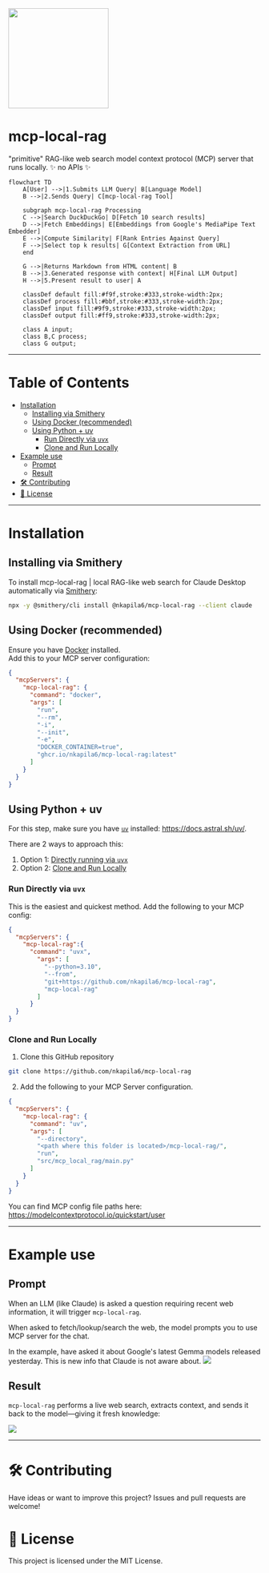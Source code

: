 <img src='images/rag.jpeg' width='200' height='200'>

<!-- omit from toc -->
# mcp-local-rag
"primitive" RAG-like web search model context protocol (MCP) server that runs locally. ✨ no APIs ✨

```mermaid
flowchart TD
    A[User] -->|1.Submits LLM Query| B[Language Model]
    B -->|2.Sends Query| C[mcp-local-rag Tool]
    
    subgraph mcp-local-rag Processing
    C -->|Search DuckDuckGo| D[Fetch 10 search results]
    D -->|Fetch Embeddings| E[Embeddings from Google's MediaPipe Text Embedder]
    E -->|Compute Similarity| F[Rank Entries Against Query]
    F -->|Select top k results| G[Context Extraction from URL]
    end
    
    G -->|Returns Markdown from HTML content| B
    B -->|3.Generated response with context| H[Final LLM Output]
    H -->|5.Present result to user| A

    classDef default fill:#f9f,stroke:#333,stroke-width:2px;
    classDef process fill:#bbf,stroke:#333,stroke-width:2px;
    classDef input fill:#9f9,stroke:#333,stroke-width:2px;
    classDef output fill:#ff9,stroke:#333,stroke-width:2px;

    class A input;
    class B,C process;
    class G output;
```

---

<!-- omit from toc -->
# Table of Contents
- [Installation](#installation)
  - [Installing via Smithery](#installing-via-smithery)
  - [Using Docker (recommended)](#using-docker-recommended)
  - [Using Python + uv](#using-python--uv)
    - [Run Directly via `uvx`](#run-directly-via-uvx)
    - [Clone and Run Locally](#clone-and-run-locally)
- [Example use](#example-use)
  - [Prompt](#prompt)
  - [Result](#result)
- [🛠️ Contributing](#️-contributing)
- [📝 License](#-license)


---

# Installation

## Installing via Smithery

To install mcp-local-rag | local RAG-like web search for Claude Desktop automatically via [Smithery](https://smithery.ai/server/@nkapila6/mcp-local-rag):

```bash
npx -y @smithery/cli install @nkapila6/mcp-local-rag --client claude
```

## Using Docker (recommended)

Ensure you have [Docker](https://www.docker.com) installed.<br>
Add this to your MCP server configuration:

```json
{
  "mcpServers": {
    "mcp-local-rag": {
      "command": "docker",
      "args": [
        "run",
        "--rm",
        "-i",
        "--init",
        "-e",
        "DOCKER_CONTAINER=true",
        "ghcr.io/nkapila6/mcp-local-rag:latest"
      ]
    }
  }
}
```

## Using Python + uv

For this step, make sure you have [`uv`](https://docs.astral.sh/uv) installed: https://docs.astral.sh/uv/.

There are 2 ways to approach this:

1. Option 1: [Directly running via `uvx`](#directly-running-via-uvx)
2. Option 2: [Clone and Run Locally](#cloning-the-repository)

### Run Directly via `uvx`

This is the easiest and quickest method. Add the following to your MCP config:<br>

```json
{
  "mcpServers": {
    "mcp-local-rag":{
      "command": "uvx",
        "args": [
          "--python=3.10",
          "--from",
          "git+https://github.com/nkapila6/mcp-local-rag",
          "mcp-local-rag"
        ]
      }
  }
}
```

### Clone and Run Locally

1. Clone this GitHub repository

```bash
git clone https://github.com/nkapila6/mcp-local-rag
```

2. Add the following to your MCP Server configuration.

```json
{
  "mcpServers": {
    "mcp-local-rag": {
      "command": "uv",
      "args": [
        "--directory",
        "<path where this folder is located>/mcp-local-rag/",
        "run",
        "src/mcp_local_rag/main.py"
      ]
    }
  }
}
```

You can find MCP config file paths here: https://modelcontextprotocol.io/quickstart/user

---

# Example use

## Prompt
When an LLM (like Claude) is asked a question requiring recent web information, it will trigger `mcp-local-rag`.

When asked to fetch/lookup/search the web, the model prompts you to use MCP server for the chat.

In the example, have asked it about Google's latest Gemma models released yesterday. This is new info that Claude is not aware about.
<img src='images/mcp_prompted.png'>

## Result
`mcp-local-rag` performs a live web search, extracts context, and sends it back to the model—giving it fresh knowledge:

<img src='images/mcp_result.png'>

---

# 🛠️ Contributing
Have ideas or want to improve this project? Issues and pull requests are welcome!

# 📝 License
This project is licensed under the MIT License.

